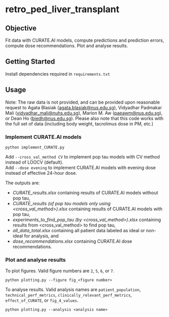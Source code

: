 # retro_ped_liver_transplant

## Objective
Fit data with CURATE.AI models, compute predictions and prediction errors, compute dose recommendations.
Plot and analyse results.

## Getting Started
Install dependencies required in `requirements.txt`

## Usage
Note: The raw data is not provided, and can be provided upon reasonable request to Agata Blasiak (agata.blasiak@nus.edu.sg), Vidyadhar Padmakar Mali (vidyadhar_mali@nuhs.edu.sg), Marion M. Aw (paeawm@nus.edu.sg), or Dean Ho (biedh@nus.edu.sg). Please also note that this code works with the full set of data (including body weight, tacrolimus dose in PM, etc.)

### Implement CURATE.AI models
```
python implement_CURATE.py
```
Add `--cross_val_method CV` to implement pop tau models with CV method instead of LOOCV (default).  
Add `--dose evening` to implement CURATE.AI models with evening dose instead of effective 24-hour dose.  
  
  The outputs are:
- *CURATE_results.xlsx* containing results of CURATE.AI models without pop tau,  
- *CURATE_results (of pop tau models only using <cross_val_method>).xlsx* containing results of CURATE.AI models with pop tau,  
- *experiments_to_find_pop_tau (by <cross_val_method>).xlsx* containing results from <cross_val_method> to find pop tau,  
- *all_data_total.xlsx* containing all patient data labeled as ideal or non-ideal for analysis, and  
- *dose_recommendations.xlsx* containing CURATE.AI dose recommendations.  

### Plot and analyse results
To plot figures. Valid figure numbers are `2`, `5`, `6`, or `7`.
```
python plotting.py --figure fig_<figure number>
```
  
  To analyse results. Valid analysis names are `patient_population`, `technical_perf_metrics`, `clinically_relevant_perf_metrics`, `effect_of_CURATE`, or `fig_4_values`.
```
python plotting.py --analysis <analysis name>
```
